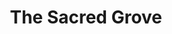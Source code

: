 ---
title: "The Sacred Grove"
images:
  - /images/20240605-16.jpg
tags:
- all
- place
- highlights
weight: 2024060501
---